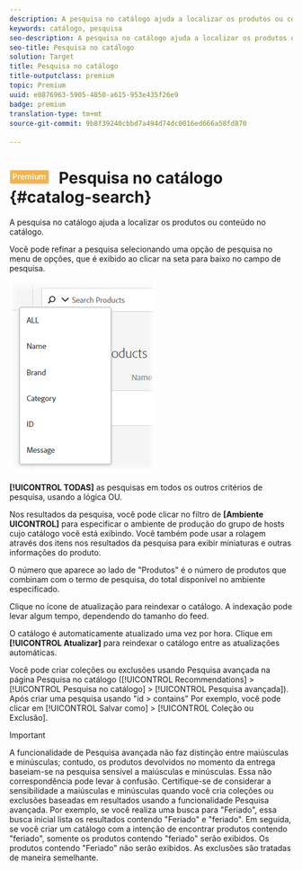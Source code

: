 ```yaml
---
description: A pesquisa no catálogo ajuda a localizar os produtos ou conteúdo no catálogo.
keywords: catálogo, pesquisa
seo-description: A pesquisa no catálogo ajuda a localizar os produtos ou conteúdo no catálogo.
seo-title: Pesquisa no catálogo
solution: Target
title: Pesquisa no catálogo
title-outputclass: premium
topic: Premium
uuid: e0876963-5905-4850-a615-953e435f26e9
badge: premium
translation-type: tm+mt
source-git-commit: 9b8f39240cbbd7a494d74dc0016ed666a58fd870

---
```



# ![PREMIUM](/help/assets/premium.png) Pesquisa no catálogo {#catalog-search}

A pesquisa no catálogo ajuda a localizar os produtos ou conteúdo no catálogo.

Você pode refinar a pesquisa selecionando uma opção de pesquisa no menu de opções, que é exibido ao clicar na seta para baixo no campo de pesquisa.

![](assets/searchproductsmenu.png)

**[!UICONTROL TODAS]** as pesquisas em todos os outros critérios de pesquisa, usando a lógica OU.

Nos resultados da pesquisa, você pode clicar no filtro de **[Ambiente UICONTROL]** para especificar o ambiente de produção do grupo de hosts cujo catálogo você está exibindo. Você também pode usar a rolagem através dos itens nos resultados da pesquisa para exibir miniaturas e outras informações do produto.

O número que aparece ao lado de &quot;Produtos&quot; é o número de produtos que combinam com o termo de pesquisa, do total disponível no ambiente especificado.

Clique no ícone de atualização para reindexar o catálogo. A indexação pode levar algum tempo, dependendo do tamanho do feed.

O catálogo é automaticamente atualizado uma vez por hora. Clique em **[!UICONTROL Atualizar]** para reindexar o catálogo entre as atualizações automáticas.

Você pode criar coleções ou exclusões usando Pesquisa avançada na página Pesquisa no catálogo ([!UICONTROL Recommendations] &gt; [!UICONTROL Pesquisa no catálogo] &gt; [!UICONTROL Pesquisa avançada]). Após criar uma pesquisa usando &quot;id &gt; contains&quot; Por exemplo, você pode clicar em [!UICONTROL Salvar como] &gt; [!UICONTROL Coleção ou Exclusão].

>[!IMPORTANT]
>
>A funcionalidade de Pesquisa avançada não faz distinção entre maiúsculas e minúsculas; contudo, os produtos devolvidos no momento da entrega baseiam-se na pesquisa sensível a maiúsculas e minúsculas. Essa não correspondência pode levar à confusão. Certifique-se de considerar a sensibilidade a maiúsculas e minúsculas quando você cria coleções ou exclusões baseadas em resultados usando a funcionalidade Pesquisa avançada. Por exemplo, se você realiza uma busca para &quot;Feriado&quot;, essa busca inicial lista os resultados contendo &quot;Feriado&quot; e &quot;feriado&quot;. Em seguida, se você criar um catálogo com a intenção de encontrar produtos contendo &quot;feriado&quot;, somente os produtos contendo &quot;feriado&quot; serão exibidos. Os produtos contendo &quot;Feriado&quot; não serão exibidos. As exclusões são tratadas de maneira semelhante.